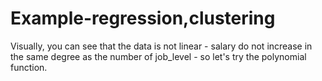 # Example-regression,clustering
Visually, you can see that the data is not linear - salary do not increase in the same degree as the number of job_level - so let's try the polynomial function.
